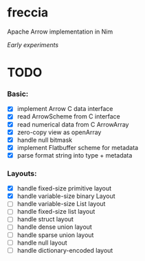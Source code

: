 # freccia
Apache Arrow implementation in Nim

*Early experiments*

# TODO

### Basic:
- [X] implement Arrow C data interface
- [X] read ArrowScheme from C interface
- [X] read numerical data from C ArrowArray
- [X] zero-copy view as openArray
- [X] handle null bitmask
- [X] implement Flatbuffer scheme for metadata
- [X] parse format string into type + metadata

### Layouts:
- [X] handle fixed-size primitive layout
- [X] handle variable-size binary Layout
- [ ] handle variable-size List layout
- [ ] handle fixed-size list layout
- [ ] handle struct layout
- [ ] handle dense union layout
- [ ] handle sparse union layout
- [ ] handle null layout
- [ ] handle dictionary-encoded layout
